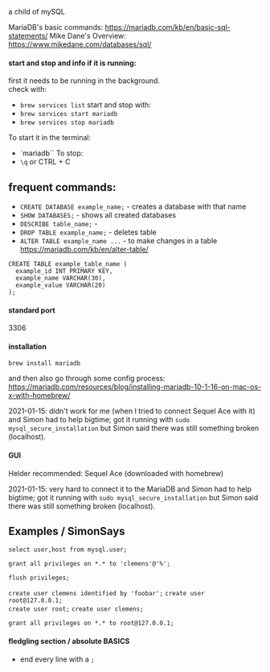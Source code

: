 a child of mySQL

MariaDB's basic commands: https://mariadb.com/kb/en/basic-sql-statements/
Mike Dane's Overview: https://www.mikedane.com/databases/sql/




#### start and stop and info if it is running:

first it needs to be running in the background.  
check with: 
- `brew services list`
start and stop with:
- `brew services start mariadb`
- `brew services stop mariadb`

To start it in the terminal:
- `mariadb``
To stop:
- `\q` or CTRL + C



## frequent commands:

- `CREATE DATABASE example_name;` - creates a database with that name  
- `SHOW DATABASES;` - shows all created databases  
- `DESCRIBE table_name;` - 
- `DROP TABLE example_name;` - deletes table  
- `ALTER TABLE example_name ...` - to make changes in a table https://mariadb.com/kb/en/alter-table/

```
CREATE TABLE example_table_name (
  example_id INT PRIMARY KEY,
  example_name VARCHAR(30),
  example_value VARCHAR(20)
);
```



#### standard port
3306



#### installation

`brew install mariadb`

and then also go through some config process: https://mariadb.com/resources/blog/installing-mariadb-10-1-16-on-mac-os-x-with-homebrew/

2021-01-15: didn't work for me (when I tried to connect Sequel Ace with it) and Simon had to help bigtime; got it running with `sudo mysql_secure_installation` but Simon said there was still something broken (localhost).


#### GUI

Helder recommended: Sequel Ace (downloaded with homebrew)

2021-01-15: very hard to connect it to the MariaDB and Simon had to help bigtime; got it running with `sudo mysql_secure_installation` but Simon said there was still something broken (localhost).



## Examples / SimonSays

`select user,host from mysql.user;`  

`grant all privileges on *.* to 'clemens'@'%';`  

`flush privileges;` 

`create user clemens identified by 'foobar';` 
`create user root@127.0.0.1;`  
`create user root;` 
`create user clemens;`

`grant all privileges on *.* to root@127.0.0.1;` 


#### fledgling section / absolute BASICS

- end every line with a `;`
